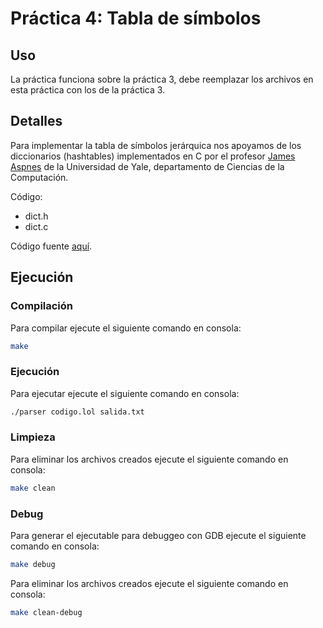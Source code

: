 # Práctica 4: Tabla de símbolos

## Uso

La práctica funciona sobre la práctica 3, debe reemplazar los archivos en esta práctica con los de la práctica 3.

## Detalles

Para implementar la tabla de símbolos jerárquica nos apoyamos de los diccionarios (hashtables) implementados en C por el profesor [James Aspnes](http://www.cs.yale.edu/homes/aspnes) de la Universidad de Yale, departamento de Ciencias de la Computación.

Código:

* dict.h
* dict.c

Código fuente [aquí](http://www.cs.yale.edu/homes/aspnes/pinewiki/C(2f)HashTables.html?highlight=%28CategoryAlgorithmNotes%29 "C/HashTables").

## Ejecución

### Compilación

Para compilar ejecute el siguiente comando en consola:

```bash
make
```

### Ejecución

Para ejecutar ejecute el siguiente comando en consola:

```bash
./parser codigo.lol salida.txt
```

### Limpieza

Para eliminar los archivos creados ejecute el siguiente comando en consola:

```bash
make clean
```

### Debug

Para generar el ejecutable para debuggeo con GDB ejecute el siguiente comando en consola:

```bash
make debug
```

Para eliminar los archivos creados ejecute el siguiente comando en consola:

```bash
make clean-debug
```

